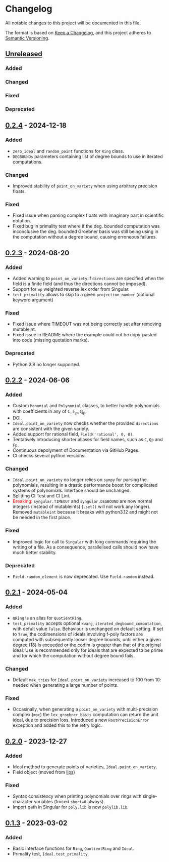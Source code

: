 # Changelog

All notable changes to this project will be documented in this file.

The format is based on [Keep a Changelog](https://keepachangelog.com/en/1.0.0/),
and this project adheres to [Semantic Versioning](https://semver.org/spec/v2.0.0.html).


## [Unreleased]

### Added

### Changed

### Fixed

### Deprecated


## [0.2.4] - 2024-12-18

### Added

- `zero_ideal` and `random_point` functions for `Ring` class.
- `DEGBOUNDs` parameters containing list of degree bounds to use in iterated computations.

### Changed

- Improved stability of `point_on_variety` when using arbitrary precision floats.

### Fixed

- Fixed issue when parsing complex floats with imaginary part in scientific notation.
- Fixed bug in primality test where if the deg. bounded computation was inconclusive the deg. bounded Groebner basis was still being using in the computation without a degree bound, causing erroneous failures.


## [0.2.3] - 2024-08-20

### Added

- Added warning to `point_on_variety` if `directions` are specified when the field is a finite field (and thus the directions cannot be imposed).
- Support for `wp` weighted reverse lex order from Singular.
- `test_primality` allows to skip to a given `projection_number` (optional keyword argument)

### Fixed

- Fixed issue where TIMEOUT was not being correctly set after removing mutableint.
- Fixed issue in README where the example could not be copy-pasted into code (missing quotation marks).

### Deprecated

- Python 3.8 no longer supported.


## [0.2.2] - 2024-06-06

### Added

- Custom `Monomial` and `Polynomial` classes, to better handle polynomials with coefficients in any of $\mathbb{C}, \mathbb{F}_p, \mathbb{Q}_p$.
- DOI.
- `Ideal.point_on_variety` now checks whether the provided `directions` are consistent with the given variety.
- Added support for rational field, `Field('rational', 0, 0)`.
- Tentatively introducing shorter aliases for field names, such as `C`, `Qp` and `Fp`.
- Continuous depolyment of Documentation via GitHub Pages.
- CI checks several python versions.

### Changed

- `Ideal.point_on_variety` no longer relies on `sympy` for parsing the polynomials, resulting in a drastic performance boost for complicated systems of polynomials. Interface should be unchanged.
- Splitting CI Test and CI Lint.
- <span style="color:red"> Breaking: </span> `syngular.TIMEOUT` and `syngular.DEGBOUND` are now normal integers (instead of mutableints) (`.set()` will not work any longer). Removed `mutableint` because it breaks with python3.12 and might not be needed in the first place.

### Fixed

- Improved logic for call to `Singular` with long commands requiring the writing of a file. As a consequence, parallelised calls should now have much better stability.

### Deprecated

- `Field.random_element` is now deprecated. Use `Field.random` instead.


## [0.2.1] - 2024-05-04

### Added

- `QRing` is an alias for `QuotientRing`.
- `test_primality` accepts optional `kwarg`, `iterated_degbound_computation`, with defult value `False`. Behaviour is unchanged on default setting. If set to `True`, the codimensions of ideals involving f-poly factors are computed with subsequently looser degree bounds, until either a given degree (18) is exceeded or the codim is greater than that of the original ideal. Use is recommended only for ideals that are expected to be prime and for which the computation without degree bound fails.

### Changed

- Default `max_tries` for `Ideal.point_on_variety` increased to 100 from 10: needed when generating a large number of points.

### Fixed

- Occasinally, when generating a `point_on_variety` with multi-precision complex (`mpc`) the `lex_groebner_basis` computation can return the unit ideal, due to precision loss. Introduced a new `RootPrecisionError` exception and added this to the retry logic.


## [0.2.0] - 2023-12-27

### Added

- Ideal method to generate points of varieties, `Ideal.point_on_variety`.
- Field object (moved from [lips](https://github.com/GDeLaurentis/lips))

### Fixed

- Syntax consistency when printing polynomials over rings with single-character variables (forced `short=0` always).
- Import path in Singular for `poly.lib` is now `polylib.lib`.


## [0.1.3] - 2023-03-02

### Added

- Basic interface functions for `Ring`, `QuotientRing` and `Ideal`.
- Primality test, `Ideal.test_primality`.


[unreleased]: https://github.com/GDeLaurentis/syngular/compare/v0.2.4...HEAD
[0.2.4]: https://github.com/GDeLaurentis/syngular/compare/v0.2.3...v0.2.4
[0.2.3]: https://github.com/GDeLaurentis/syngular/compare/v0.2.2...v0.2.3
[0.2.2]: https://github.com/GDeLaurentis/syngular/compare/v0.2.1...v0.2.2
[0.2.1]: https://github.com/GDeLaurentis/syngular/compare/v0.2.0...v0.2.1
[0.2.0]: https://github.com/GDeLaurentis/syngular/compare/v0.1.3...v0.2.0
[0.1.3]: https://github.com/GDeLaurentis/syngular/releases/tag/v0.1.3
